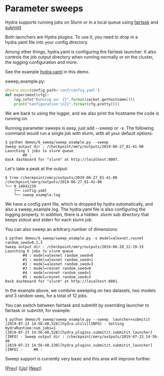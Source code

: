 # Parameter sweeps
Hydra supports running jobs on Slurm or in a local queue using [fairtask](https://github.com/fairinternal/fairtask)
and [submitit](https://github.com/fairinternal/submitit)

Both launchers are Hydra plugins.
To use it, you need to drop in a hydra.yaml file into your config directory.

Among other things, hydra.yaml is configuring the fairtask launcher.
It also controls the job output directory when running normally or on the cluster, 
the logging configuration and more.

See the example [hydra.yaml](conf/hydra.yaml) in this demo.

sweep_example.py:
```python
@hydra.main(config_path='conf/config.yaml')
def experiment(cfg):
    log.info("Running on: {}".format(socket.gethostname()))
    print("Configuration:\n{}".format(cfg.pretty()))
```

We are back to using the logger, and we also print the hostname the code is running on.

Running parameter sweeps is easy, just add --sweep or -s.
The following command would run a single job with slurm, with all your default options:
```text
$ python demos/6_sweep/sweep_example.py --sweep
Sweep output dir : /checkpoint/omry/outputs/2019-06-27_01-41-00
Launching 1 jobs to slurm queue
        #0 :
Dask dashboard for "slurm" at http://localhost:8007.
```

Let's take a peak at the output:
```text
$ tree /checkpoint/omry/outputs/2019-06-27_01-41-00
/checkpoint/omry/outputs/2019-06-27_01-41-00
└── 0_14041239
    ├── config.yaml
    └── sweep_example.log
```

We have a config.yaml  file, which is dropped by hydra automatically, and also a sweep_example.log.
The hydra.yaml file is also configuring the logging properly.
In addition, there is a hidden .slurm sub directory that keeps stdout and stderr for each slurm job.

You can also sweep an arbitrary number of dimensions:
```text
$ python demos/6_sweep/sweep_example.py -s model=alexnet,resnet random_seed=0,1,3
Sweep output dir : /checkpoint/omry/outputs/2019-06-28_12-19-33
Launching 6 jobs to slurm queue
        #0 : model=alexnet random_seed=0
        #1 : model=alexnet random_seed=1
        #2 : model=alexnet random_seed=3
        #3 : model=resnet random_seed=0
        #4 : model=resnet random_seed=1
        #5 : model=resnet random_seed=3
Dask dashboard for "slurm" at http://localhost:8001.
```

In the example above, we combine sweeping on two datasets, two models and 3 random sees, for a total of 12 jobs.

You can switch between fairtask and submitit by overriding launcher to fairtask or submitit, for example:

```text
$ python demos/6_sweep/sweep_example.py --sweep  launcher=submitit
[2019-07-23 14:56:40,526][hydra.utils][INFO] - Setting HydraRuntime:num_jobs=1
[2019-07-23 14:56:40,528][hydra_plugins.submitit.submitit_launcher][INFO] - Sweep output dir : /checkpoint/omry/outputs/2019-07-23_14-56-40
[2019-07-23 14:56:40,530][hydra_plugins.submitit.submitit_launcher][INFO] -     #0 :
```

Sweep support is currently very basic and this area will improve further.

[[Prev](../5_defaults)] [[Up](../README.md)] [[Next](../7_objects)]
